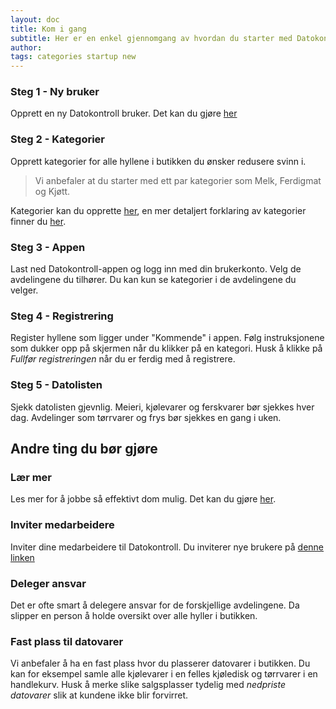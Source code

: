```yaml
---
layout: doc
title: Kom i gang
subtitle: Her er en enkel gjennomgang av hvordan du starter med Datokontroll. Om du setter deg fast eller har noen spørsmål send oss gjerne en epost på support@datokontroll.no
author:
tags: categories startup new
---
```


### Steg 1 - Ny bruker
Opprett en ny Datokontroll bruker. Det kan du gjøre [her](https://console.datokontroll.no/signup/)

### Steg 2 - Kategorier
Opprett kategorier for alle hyllene i butikken du ønsker redusere svinn i.
> Vi anbefaler at du starter med ett par kategorier som Melk, Ferdigmat og Kjøtt.

Kategorier kan du opprette [her](https://console.datokontroll.no/console/categories/overview), en mer detaljert forklaring av kategorier finner du [her](/docs/categories/).


### Steg 3 - Appen
Last ned Datokontroll-appen og logg inn med din brukerkonto. Velg de avdelingene du tilhører. Du kan kun se kategorier i de avdelingene du velger.

### Steg 4 - Registrering
Register hyllene som ligger under "Kommende" i appen. Følg instruksjonene som dukker opp på skjermen når du klikker på en kategori. Husk å klikke på *Fullfør registreringen* når du er ferdig med å registrere.

### Steg 5 - Datolisten
Sjekk datolisten gjevnlig. Meieri, kjølevarer og ferskvarer bør sjekkes hver dag. Avdelinger som tørrvarer og frys bør sjekkes en gang i uken.


## Andre ting du bør gjøre

### Lær mer

Les mer for å jobbe så effektivt dom mulig. Det kan du gjøre [her](/docs/categories/).

### Inviter medarbeidere
Inviter dine medarbeidere til Datokontroll. Du inviterer nye brukere på [denne linken](https://console.datokontroll.no/)

### Deleger ansvar
Det er ofte smart å delegere ansvar for de forskjellige avdelingene. Da slipper en person å holde oversikt over alle hyller i butikken.

### Fast plass til datovarer
Vi anbefaler å ha en fast plass hvor du plasserer datovarer i butikken. Du kan for eksempel samle alle kjølevarer i en felles kjøledisk og tørrvarer i en handlekurv. Husk å merke slike salgsplasser tydelig med *nedpriste datovarer* slik at kundene ikke blir forvirret.